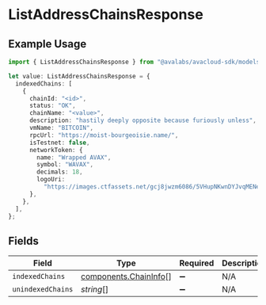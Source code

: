 # ListAddressChainsResponse

## Example Usage

```typescript
import { ListAddressChainsResponse } from "@avalabs/avacloud-sdk/models/components";

let value: ListAddressChainsResponse = {
  indexedChains: [
    {
      chainId: "<id>",
      status: "OK",
      chainName: "<value>",
      description: "hastily deeply opposite because furiously unless",
      vmName: "BITCOIN",
      rpcUrl: "https://moist-bourgeoisie.name/",
      isTestnet: false,
      networkToken: {
        name: "Wrapped AVAX",
        symbol: "WAVAX",
        decimals: 18,
        logoUri:
          "https://images.ctfassets.net/gcj8jwzm6086/5VHupNKwnDYJvqMENeV7iJ/fdd6326b7a82c8388e4ee9d4be7062d4/avalanche-avax-logo.svg",
      },
    },
  ],
};
```

## Fields

| Field                                                          | Type                                                           | Required                                                       | Description                                                    |
| -------------------------------------------------------------- | -------------------------------------------------------------- | -------------------------------------------------------------- | -------------------------------------------------------------- |
| `indexedChains`                                                | [components.ChainInfo](../../models/components/chaininfo.md)[] | :heavy_minus_sign:                                             | N/A                                                            |
| `unindexedChains`                                              | *string*[]                                                     | :heavy_minus_sign:                                             | N/A                                                            |